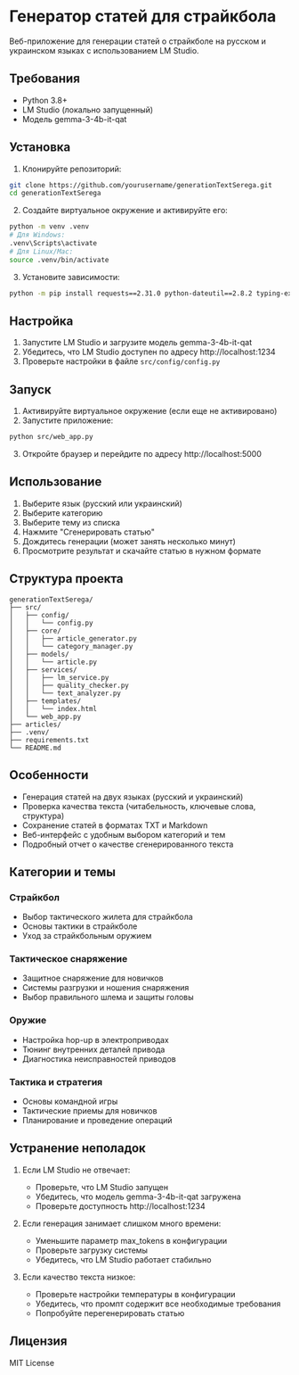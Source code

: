 # Генератор статей для страйкбола

Веб-приложение для генерации статей о страйкболе на русском и украинском языках с использованием LM Studio.

## Требования

- Python 3.8+
- LM Studio (локально запущенный)
- Модель gemma-3-4b-it-qat

## Установка

1. Клонируйте репозиторий:
```bash
git clone https://github.com/yourusername/generationTextSerega.git
cd generationTextSerega
```

2. Создайте виртуальное окружение и активируйте его:
```bash
python -m venv .venv
# Для Windows:
.venv\Scripts\activate
# Для Linux/Mac:
source .venv/bin/activate
```

3. Установите зависимости:
```bash
python -m pip install requests==2.31.0 python-dateutil==2.8.2 typing-extensions==4.9.0 flask==3.0.2 flask-wtf==1.2.1 python-dotenv==1.0.1 beautifulsoup4==4.12.3 textstat==0.7.3
```

## Настройка

1. Запустите LM Studio и загрузите модель gemma-3-4b-it-qat
2. Убедитесь, что LM Studio доступен по адресу http://localhost:1234
3. Проверьте настройки в файле `src/config/config.py`

## Запуск

1. Активируйте виртуальное окружение (если еще не активировано)
2. Запустите приложение:
```bash
python src/web_app.py
```
3. Откройте браузер и перейдите по адресу http://localhost:5000

## Использование

1. Выберите язык (русский или украинский)
2. Выберите категорию
3. Выберите тему из списка
4. Нажмите "Сгенерировать статью"
5. Дождитесь генерации (может занять несколько минут)
6. Просмотрите результат и скачайте статью в нужном формате

## Структура проекта


```
generationTextSerega/
├── src/
│   ├── config/
│   │   └── config.py
│   ├── core/
│   │   ├── article_generator.py
│   │   └── category_manager.py
│   ├── models/
│   │   └── article.py
│   ├── services/
│   │   ├── lm_service.py
│   │   ├── quality_checker.py
│   │   └── text_analyzer.py
│   ├── templates/
│   │   └── index.html
│   └── web_app.py
├── articles/
├── .venv/
├── requirements.txt
└── README.md
```

## Особенности

- Генерация статей на двух языках (русский и украинский)
- Проверка качества текста (читабельность, ключевые слова, структура)
- Сохранение статей в форматах TXT и Markdown
- Веб-интерфейс с удобным выбором категорий и тем
- Подробный отчет о качестве сгенерированного текста

## Категории и темы

### Страйкбол
- Выбор тактического жилета для страйкбола
- Основы тактики в страйкболе
- Уход за страйкбольным оружием

### Тактическое снаряжение
- Защитное снаряжение для новичков
- Системы разгрузки и ношения снаряжения
- Выбор правильного шлема и защиты головы

### Оружие
- Настройка hop-up в электроприводах
- Тюнинг внутренних деталей привода
- Диагностика неисправностей приводов

### Тактика и стратегия
- Основы командной игры
- Тактические приемы для новичков
- Планирование и проведение операций

## Устранение неполадок

1. Если LM Studio не отвечает:
   - Проверьте, что LM Studio запущен
   - Убедитесь, что модель gemma-3-4b-it-qat загружена
   - Проверьте доступность http://localhost:1234

2. Если генерация занимает слишком много времени:
   - Уменьшите параметр max_tokens в конфигурации
   - Проверьте загрузку системы
   - Убедитесь, что LM Studio работает стабильно

3. Если качество текста низкое:
   - Проверьте настройки температуры в конфигурации
   - Убедитесь, что промпт содержит все необходимые требования
   - Попробуйте перегенерировать статью

## Лицензия

MIT License 